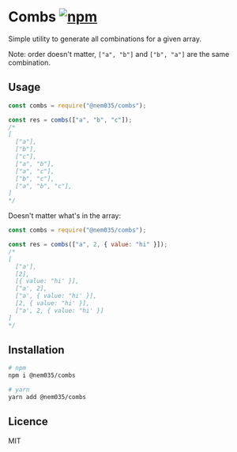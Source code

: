 # Combs [![npm](https://img.shields.io/npm/v/@nem035/combs.svg?style=flat-square)](https://www.npmjs.com/package/@nem035/combs)

Simple utility to generate all combinations for a given array.

Note: order doesn't matter, `["a", "b"]` and `["b", "a"]` are the same combination.

## Usage

```js
const combs = require("@nem035/combs");

const res = combs(["a", "b", "c"]);
/*
[
  ["a"],
  ["b"],
  ["c"],
  ["a", "b"],
  ["a", "c"],
  ["b", "c"],
  ["a", "b", "c"],
]
*/
```

Doesn't matter what's in the array:

```js
const combs = require("@nem035/combs");

const res = combs(["a", 2, { value: "hi" }]);
/*
[
  ["a'],
  [2],
  [{ value: "hi' }],
  ["a', 2],
  ["a', { value: "hi' }],
  [2, { value: "hi' }],
  ["a', 2, { value: "hi' }]
]
*/
```

## Installation

```sh
# npm
npm i @nem035/combs

# yarn
yarn add @nem035/combs
```

## Licence

MIT
